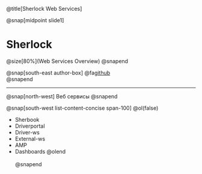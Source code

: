 @title[Sherlock Web Services]

@snap[midpoint slide1]
<h1>Sherlock</h1>
@size[80%](Web Services Overview)
@snapend

@snap[south-east author-box]
@fa[github](https://github.com/and-shkrob/gitpitch) <br/>
@snapend

---
@snap[north-west]
Веб сервисы
@snapend

@snap[south-west list-content-concise span-100]
@ol(false)
- Sherbook
- Driverportal
- Driver-ws
- External-ws
- AMP
- Dashboards
@olend
<br><br>
@snapend